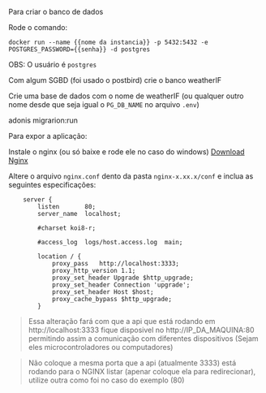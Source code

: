 Para criar o banco de dados

Rode o comando:

`docker run --name {{nome da instancia}} -p 5432:5432 -e POSTGRES_PASSWORD={{senha}} -d postgres`

OBS: O usuário é `postgres`

Com algum SGBD (foi usado o postbird) crie o banco weatherIF

Crie uma base de dados com o nome de weatherIF (ou qualquer outro nome desde que seja igual o `PG_DB_NAME` no arquivo `.env`)

adonis migrarion:run

Para expor a aplicação:

Instale o nginx (ou só baixe e rode ele no caso do windows) [Download Nginx](http://nginx.org/en/download.html)

Altere o arquivo `nginx.conf` dento da pasta `nginx-x.xx.x/conf` e inclua as seguintes especificações:

```
    server {
        listen       80;
        server_name  localhost;

        #charset koi8-r;

        #access_log  logs/host.access.log  main;

        location / {
            proxy_pass   http://localhost:3333;
            proxy_http_version 1.1;
            proxy_set_header Upgrade $http_upgrade;
            proxy_set_header Connection 'upgrade';
            proxy_set_header Host $host;
            proxy_cache_bypass $http_upgrade;
        }
```

> Essa alteração fará com que a api que está rodando em http://localhost:3333 fique disposivel no http://IP_DA_MAQUINA:80 permitindo assim a comunicação com diferentes dispositivos (Sejam eles microcontroladores ou computadores)

> Não coloque a mesma porta que a api (atualmente 3333) está rodando para o NGINX listar (apenar coloque ela para redirecionar), utilize outra como foi no caso do exemplo (80)
